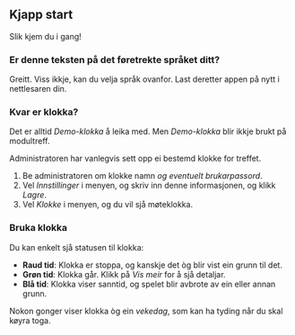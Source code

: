 ﻿## Kjapp start
Slik kjem du i gang!

### Er denne teksten på det føretrekte språket ditt?
Greitt.
Viss ikkje, kan du velja språk ovanfor.
Last deretter appen på nytt i nettlesaren din.

### Kvar er klokka?
Det er alltid *Demo-klokka* å leika med.
Men *Demo-klokka* blir ikkje brukt på modultreff.

Administratoren har vanlegvis sett opp ei bestemd klokke for treffet.
1. Be administratoren om klokke namn *og eventuelt brukarpassord*.
2. Vel *Innstillinger* i menyen, og skriv inn denne informasjonen, og klikk *Lagre*.
3. Vel *Klokke* i menyen, og du vil sjå møteklokka.

### Bruka klokka
Du kan enkelt sjå statusen til klokka:
* **Raud tid**: Klokka er stoppa, og kanskje det òg blir vist ein grunn til det.
* **Grøn tid**: Klokka går. Klikk på *Vis meir* for å sjå detaljar.
* **Blå tid**: Klokka viser sanntid, og spelet blir avbrote av ein eller annan grunn.

Nokon gonger viser klokka òg ein *vekedag*, som kan ha tyding når du skal køyra toga.